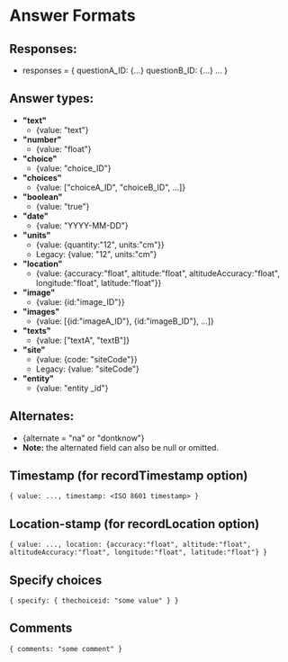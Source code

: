 # Answer Formats

## Responses:
* responses = {
    questionA_ID: {...}
    questionB_ID: {...}
    ...
}

## Answer types:
* **"text"**
    - {value: "text"}
* **"number"**
    - {value: "float"}
* **"choice"**
    - {value: "choice_ID"}
* **"choices"**
    - {value: ["choiceA_ID", "choiceB_ID", ...]}
* **"boolean"**
    - {value: "true"}
* **"date"**
    - {value: "YYYY-MM-DD"}
* **"units"**
    - {value: {quantity:"12", units:"cm"}}
    - Legacy: {value: "12", units:"cm"}
* **"location"**
    - {value: {accuracy:"float", altitude:"float", altitudeAccuracy:"float", longitude:"float", latitude:"float"}}
* **"image"**
    - {value: {id:"image_ID"}}
* **"images"**
    - {value: [{id:"imageA_ID"}, {id:"imageB_ID"}, ...]}
* **"texts"**
    - {value: ["textA", "textB"]}
* **"site"**
    -  {value: {code: "siteCode"}}
    - Legacy: {value: "siteCode"}
* **"entity"** 
    - {value: "entity _id"}

## Alternates:
* {alternate = "na" or "dontknow"}
* **Note:** the alternated field can also be null or omitted.

## Timestamp (for recordTimestamp option)
`{ value: ..., timestamp: <ISO 8601 timestamp> }`

## Location-stamp (for recordLocation option)
`{ value: ..., location: {accuracy:"float", altitude:"float", altitudeAccuracy:"float", longitude:"float", latitude:"float"} }`

## Specify choices

`{ specify: { thechoiceid: "some value" } }`

## Comments
`{ comments: "some comment" }`